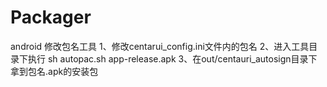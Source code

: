 # Packager
android 修改包名工具
1、修改centarui_config.ini文件内的包名
2、进入工具目录下执行 sh autopac.sh app-release.apk
3、在out/centauri_autosign目录下拿到包名.apk的安装包

